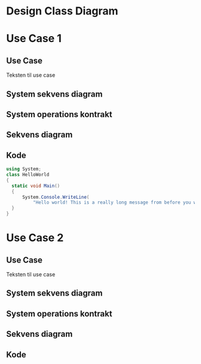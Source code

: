 <!---pdf \part{Detaljeret design}\label{detaljeret-design} -->

# Design Class Diagram

# Use Case 1

## Use Case

Teksten til use case

## System sekvens diagram

## System operations kontrakt

## Sekvens diagram

## Kode

```csharp
using System;
class HelloWorld
{
  static void Main()
  {
      System.Console.WriteLine(
          "Hello world! This is a really long message from before you were born!");
  }
}
```

# Use Case 2

## Use Case

Teksten til use case

## System sekvens diagram

## System operations kontrakt

## Sekvens diagram

## Kode
